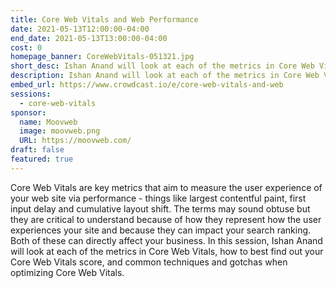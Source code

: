 ```yaml
---
title: Core Web Vitals and Web Performance
date: 2021-05-13T12:00:00-04:00
end_date: 2021-05-13T13:00:00-04:00
cost: 0
homepage_banner: CoreWebVitals-051321.jpg
short_desc: Ishan Anand will look at each of the metrics in Core Web Vitals and common techniques and gotchas when optimizing Core Web Vitals.
description: Ishan Anand will look at each of the metrics in Core Web Vitals and common techniques and gotchas when optimizing Core Web Vitals.
embed_url: https://www.crowdcast.io/e/core-web-vitals-and-web
sessions:
  - core-web-vitals
sponsor:
  name: Moovweb
  image: moovweb.png
  URL: https://moovweb.com/
draft: false
featured: true
---
```


Core Web Vitals are key metrics that aim to measure the user experience of your web site via performance - things like largest contentful paint, first input delay and cumulative layout shift. The terms may sound obtuse but they are critical to understand because of how they represent how the user experiences your site and because they can impact your search ranking. Both of these can directly affect your business. In this session, Ishan Anand will look at each of the metrics in Core Web Vitals, how to best find out your Core Web Vitals score, and common techniques and gotchas when optimizing Core Web Vitals.
